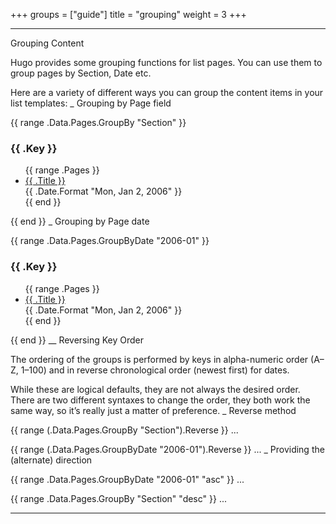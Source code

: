 +++
groups = ["guide"]
title = "grouping"
weight = 3
+++


____________________________________________________________________________________________________________________
Grouping Content

Hugo provides some grouping functions for list pages. You can use them to group pages by Section, Date etc.

Here are a variety of different ways you can group the content items in your list templates:
_
Grouping by Page field

{{ range .Data.Pages.GroupBy "Section" }}
<h3>{{ .Key }}</h3>
<ul>
    {{ range .Pages }}
    <li>
    <a href="{{ .Permalink }}">{{ .Title }}</a>
    <div class="meta">{{ .Date.Format "Mon, Jan 2, 2006" }}</div>
    </li>
    {{ end }}
</ul>
{{ end }}
_
Grouping by Page date

{{ range .Data.Pages.GroupByDate "2006-01" }}
<h3>{{ .Key }}</h3>
<ul>
    {{ range .Pages }}
    <li>
    <a href="{{ .Permalink }}">{{ .Title }}</a>
    <div class="meta">{{ .Date.Format "Mon, Jan 2, 2006" }}</div>
    </li>
    {{ end }}
</ul>
{{ end }}
__
Reversing Key Order

The ordering of the groups is performed by keys in alpha-numeric order (A–Z, 1–100) and in reverse chronological order (newest first) for dates.

While these are logical defaults, they are not always the desired order. There are two different syntaxes to change the order, they both work the same way, so it’s really just a matter of preference.
_
Reverse method

{{ range (.Data.Pages.GroupBy "Section").Reverse }}
...

{{ range (.Data.Pages.GroupByDate "2006-01").Reverse }}
...
_
Providing the (alternate) direction

{{ range .Data.Pages.GroupByDate "2006-01" "asc" }}
...

{{ range .Data.Pages.GroupBy "Section" "desc" }}
...
_________________________________________________________________________________________________________


